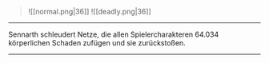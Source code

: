 > ![[normal.png|36]]
> ![[deadly.png|36]]

***
Sennarth schleudert Netze, die allen Spielercharakteren 64.034 körperlichen Schaden zufügen und sie zurückstoßen.



***